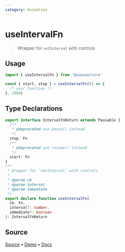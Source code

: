```yaml
---
category: Animation
---
```


# useIntervalFn

> Wrapper for `setInterval` with controls

## Usage

```js
import { useIntervalFn } from '@vueuse/core'

const { start, stop } = useIntervalFn(() => {
  /* your function */
}, 1000)
```


<!--FOOTER_STARTS-->
## Type Declarations

```typescript
export interface IntervalFnReturn extends Pausable {
  /**
   * @deprecated use pause() instead
   */
  stop: Fn
  /**
   * @deprecated use resume() instead
   */
  start: Fn
}
/**
 * Wrapper for `setInterval` with controls
 *
 * @param cb
 * @param interval
 * @param immediate
 */
export declare function useIntervalFn(
  cb: Fn,
  interval?: number,
  immediate?: boolean
): IntervalFnReturn
```

## Source

[Source](https://github.com/antfu/vueuse/blob/master/packages/shared/useIntervalFn/index.ts) • [Demo](https://github.com/antfu/vueuse/blob/master/packages/shared/useIntervalFn/demo.vue) • [Docs](https://github.com/antfu/vueuse/blob/master/packages/shared/useIntervalFn/index.md)


<!--FOOTER_ENDS-->